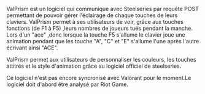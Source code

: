 ValPrism est un logiciel qui communique avec Steelseries par requête POST permettant de pouvoir gérer l'éclairage de chaque touches de leurs claviers.
ValPrism permet à ses utilisateurs de voir, grâce aux touches fonctions (de F1 à F5) ,leurs nombres de joueurs tués pendant la manche. Lors d'un "ace" ,donc lorsque la touche F5 s'allume le clavier 
joue une animation pendant que les touche "A", "C" et "E" s'allume l'une après l'autre écrivant ainsi "ACE".

ValPrism permet aux utilisateurs de personnaliser les couleurs, les touches attitrés et le style d'animation grâce au logiciel officiel de steelseries.

Ce logiciel n'est pas encore syncronisé avec Valorant pour le moment.Le logiciel doit d'abord être analysé par Riot Game.

